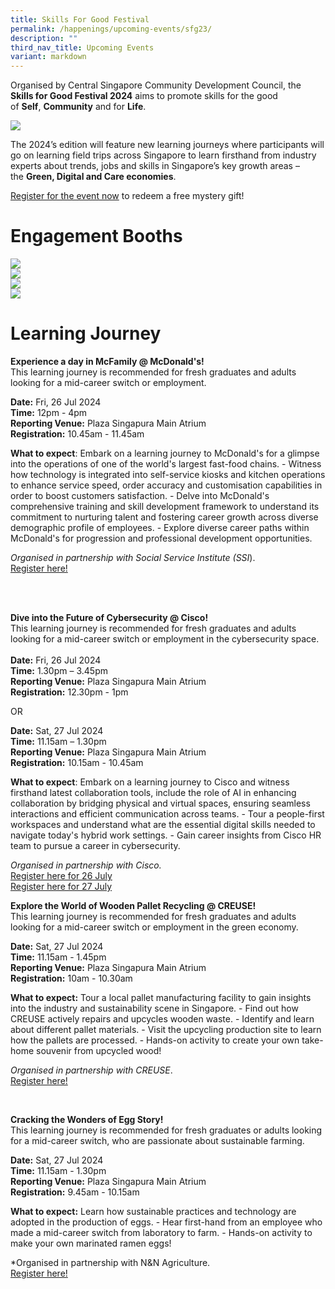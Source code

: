 ```yaml
---
title: Skills For Good Festival
permalink: /happenings/upcoming-events/sfg23/
description: ""
third_nav_title: Upcoming Events
variant: markdown
---
```

Organised by Central Singapore Community Development Council, the **Skills for Good Festival 2024** aims to promote skills for the good of&nbsp;**Self**,&nbsp;**Community**&nbsp;and for&nbsp;**Life**. 



![](/images/WhatsApp_Image_2024_07_08_at_10_38_51_AM.jpg)



The 2024’s edition will feature new learning journeys where participants will go on learning field trips across Singapore to learn firsthand from industry experts about trends, jobs and skills&nbsp;in Singapore’s key growth areas – the&nbsp;**Green, Digital and Care economies**.

[Register for the event now](https://form.gov.sg/66863b11f110b161b6e2035e) to redeem a free mystery gift!

# Engagement Booths

![](/images/sfg_05.jpg) <br>
![](/images/sfg_06.jpg) <br>
![](/images/sfg_07.jpg) <br>
![](/images/sfg_08_1.jpg)

# **Learning Journey**

**Experience a day in McFamily @ McDonald's!** <br>
This learning journey is recommended for fresh graduates and adults looking for a mid-career switch or employment.

**Date:** Fri, 26 Jul 2024<br>
**Time:** 12pm - 4pm<br>
**Reporting Venue:** Plaza Singapura Main Atrium<br>
**Registration:** 10.45am - 11.45am<br>

**What to expect**: Embark on a learning journey to McDonald's for a glimpse into the operations of one of the world's largest fast-food chains. - Witness how technology is integrated into self-service kiosks and kitchen operations to enhance service speed, order accuracy and customisation capabilities in order to boost customers satisfaction. - Delve into McDonald's comprehensive training and skill development framework to understand its commitment to nurturing talent and fostering career growth across diverse demographic profile of employees. - Explore diverse career paths within McDonald's for progression and professional development opportunities.<br>

*Organised in partnership with Social Service Institute (SSI*).  <br>
[Register here!](https://go.gov.sg/sfg2024-cscdcsfamacs)


<br>
<br>

**Dive into the Future of Cybersecurity @ Cisco!**<br>
This learning journey is recommended for fresh graduates and adults looking for a mid-career switch or employment in the cybersecurity space.<br>
<br>
**Date:** Fri, 26 Jul 2024<br>
**Time:** 1.30pm – 3.45pm<br>
**Reporting Venue:** Plaza Singapura Main Atrium<br>
**Registration:** 12.30pm - 1pm<br>

OR

**Date:** Sat, 27 Jul 2024<br>
**Time:** 11.15am – 1.30pm<br>
**Reporting Venue:** Plaza Singapura Main Atrium<br>
**Registration:** 10.15am - 10.45am<br>

**What to expect**: Embark on a learning journey to Cisco and witness firsthand latest collaboration tools, include the role of AI in enhancing collaboration by bridging physical and virtual spaces, ensuring seamless interactions and efficient communication across teams. - Tour a people-first workspaces and understand what are the essential digital skills needed to navigate today's hybrid work settings. - Gain career insights from Cisco HR team to pursue a career in cybersecurity. <br>

*Organised in partnership with Cisco.* <br> 
[Register here for 26 July](https://go.gov.sg/sfg2024-ciscofri) <br>
[Register here for 27 July](https://go.gov.sg/sfg2024-ciscosat)
<br>

**Explore the World of Wooden Pallet Recycling @ CREUSE!**
<br>This learning journey is recommended for fresh graduates and adults looking for a mid-career switch or employment in the green economy.

**Date:** Sat, 27 Jul 2024<br>
**Time:** 11.15am - 1.45pm<br>
**Reporting Venue:** Plaza Singapura Main Atrium<br>
**Registration:** 10am - 10.30am<br>

**What to expect:**  Tour a local pallet manufacturing facility to gain insights into the industry and sustainability scene in Singapore. - Find out how CREUSE actively repairs and upcycles wooden waste. - Identify and learn about different pallet materials. - Visit the upcycling production site to learn how the pallets are processed. - Hands-on activity to create your own take-home souvenir from upcycled wood!<br>

*Organised in partnership with CREUSE*.<br>
[Register here!](https://go.gov.sg/sfg2024-creuse)

<br>

**Cracking the Wonders of Egg Story!**<br>
This learning journey is recommended for fresh graduates or adults looking for a mid-career switch, who are passionate about sustainable farming.

**Date:** Sat, 27 Jul 2024<br>
**Time:** 11.15am - 1.30pm<br>
**Reporting Venue:** Plaza Singapura Main Atrium<br>
**Registration:** 9.45am - 10.15am<br>

**What to expect:** Learn how sustainable practices and technology are adopted in the production of eggs. - Hear first-hand from an employee who made a mid-career switch from laboratory to farm. - Hands-on activity to make your own marinated ramen eggs!<br>

*Organised in partnership with N&amp;N Agriculture. <br>
[Register here!](https://go.gov.sg/sfg2024-eggfarm)
